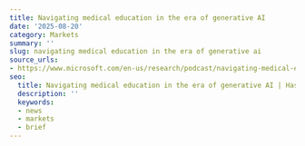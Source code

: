 ```yaml
---
title: Navigating medical education in the era of generative AI
date: '2025-08-20'
category: Markets
summary: ''
slug: navigating medical education in the era of generative ai
source_urls:
- https://www.microsoft.com/en-us/research/podcast/navigating-medical-education-in-the-era-of-generative-ai/
seo:
  title: Navigating medical education in the era of generative AI | Hash n Hedge
  description: ''
  keywords:
  - news
  - markets
  - brief
---
```



